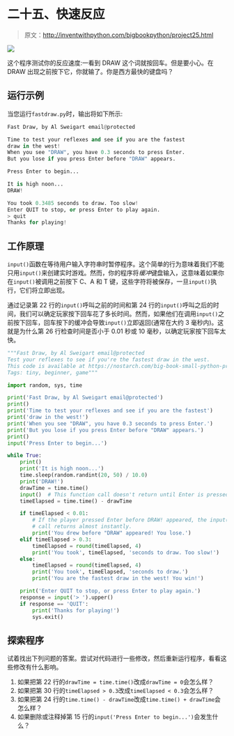 # 二十五、快速反应

> 原文：<http://inventwithpython.com/bigbookpython/project25.html>

![](img/9d995d63aaead72cad01120081eb8f75.png)

这个程序测试你的反应速度:一看到 DRAW 这个词就按回车。但是要小心。在 DRAW 出现之前按下它，你就输了。你是西方最快的键盘吗？

## 运行示例

当您运行`fastdraw.py`时，输出将如下所示:

```py
Fast Draw, by Al Sweigart email@protected

Time to test your reflexes and see if you are the fastest
draw in the west!
When you see "DRAW", you have 0.3 seconds to press Enter.
But you lose if you press Enter before "DRAW" appears.

Press Enter to begin...

It is high noon...
DRAW!

You took 0.3485 seconds to draw. Too slow!
Enter QUIT to stop, or press Enter to play again.
> quit
Thanks for playing!
```

## 工作原理

`input()`函数在等待用户输入字符串时暂停程序。这个简单的行为意味着我们不能只用`input()`来创建实时游戏。然而，你的程序将*缓冲*键盘输入，这意味着如果你在`input()`被调用之前按下 C、A 和 T 键，这些字符将被保存，一旦`input()`执行，它们将立即出现。

通过记录第 22 行的`input()`呼叫之前的时间和第 24 行的`input()`呼叫之后的时间，我们可以确定玩家按下回车花了多长时间。然而，如果他们在调用`input()`之前按下回车，回车按下的缓冲会导致`input()`立即返回(通常在大约 3 毫秒内)。这就是为什么第 26 行检查时间是否小于 0.01 秒或 10 毫秒，以确定玩家按下回车太快。

```py
"""Fast Draw, by Al Sweigart email@protected
Test your reflexes to see if you're the fastest draw in the west.
This code is available at https://nostarch.com/big-book-small-python-programming
Tags: tiny, beginner, game"""

import random, sys, time

print('Fast Draw, by Al Sweigart email@protected')
print()
print('Time to test your reflexes and see if you are the fastest')
print('draw in the west!')
print('When you see "DRAW", you have 0.3 seconds to press Enter.')
print('But you lose if you press Enter before "DRAW" appears.')
print()
input('Press Enter to begin...')

while True:
    print()
    print('It is high noon...')
    time.sleep(random.randint(20, 50) / 10.0)
    print('DRAW!')
    drawTime = time.time()
    input()  # This function call doesn't return until Enter is pressed.
    timeElapsed = time.time() - drawTime

    if timeElapsed < 0.01:
        # If the player pressed Enter before DRAW! appeared, the input()
        # call returns almost instantly.
        print('You drew before "DRAW" appeared! You lose.')
    elif timeElapsed > 0.3:
        timeElapsed = round(timeElapsed, 4)
        print('You took', timeElapsed, 'seconds to draw. Too slow!')
    else:
        timeElapsed = round(timeElapsed, 4)
        print('You took', timeElapsed, 'seconds to draw.')
        print('You are the fastest draw in the west! You win!')

    print('Enter QUIT to stop, or press Enter to play again.')
    response = input('> ').upper()
    if response == 'QUIT':
        print('Thanks for playing!')
        sys.exit() 
```

## 探索程序

试着找出下列问题的答案。尝试对代码进行一些修改，然后重新运行程序，看看这些修改有什么影响。

1.  如果把第 22 行的`drawTime = time.time()`改成`drawTime = 0`会怎么样？
2.  如果把第 30 行的`timeElapsed > 0.3`改成`timeElapsed < 0.3`会怎么样？
3.  如果把第 24 行的`time.time() - drawTime`改成`time.time() + drawTime`会怎么样？
4.  如果删除或注释掉第 15 行的`input('Press Enter to begin...')`会发生什么？